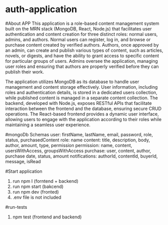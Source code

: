 # auth-application

#About APP
This application is a role-based content management system built on the MRN stack (MongoDB, React, Node.js) that facilitates user authentication and content creation for three distinct roles: normal users, admins, and authors. Normal users can register, log in, and browse or purchase content created by verified authors. Authors, once approved by an admin, can create and publish various types of content, such as articles, novels, or digests, and have the ability to grant access to specific content for particular groups of users. Admins oversee the application, managing user roles and ensuring that authors are properly verified before they can publish their work.

The application utilizes MongoDB as its database to handle user management and content storage effectively. User information, including roles and authentication details, is stored in a dedicated users collection, while published content is managed in a separate content collection. The backend, developed with Node.js, exposes RESTful APIs that facilitate interaction between the frontend and the database, ensuring secure CRUD operations. The React-based frontend provides a dynamic user interface, allowing users to engage with the application according to their roles while maintaining a seamless user experience.

#mongoDb Schemas
user:  firstName, lastName, email, password, role, status, purchasedContent
role: name
content: title, description, body, author, amount, type, permission
permission: name, content, usersWithAccess, groupsWithAccess
purchase: user, content, author, purchase date, status, amount
notifications: authorId, contentId, buyerId, message, isRead

#Start application
1) run npm I (forntend + backend)
2) run npm start (bakcend)
3) run npm dev (fronted)
4) .env file is not included

#run-tests
1) npm test (frontend and backend)


 
